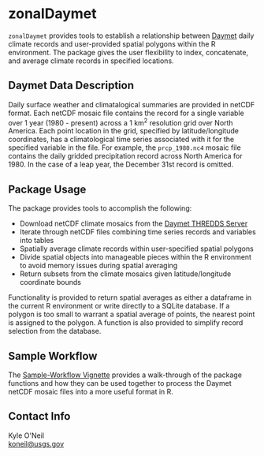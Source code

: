 zonalDaymet
====================

`zonalDaymet` provides tools to establish a relationship between 
[Daymet](http://daymet.ornl.gov/) daily climate records and user-provided 
spatial polygons within the R environment. The package gives the user
flexibility to index, concatenate, and average climate records in specified 
locations.

## Daymet Data Description

Daily surface weather and climatalogical summaries are provided in
netCDF format. Each netCDF mosaic file contains the record for a single variable 
over 1 year (1980 - present) across a 1 km<sup>2</sup> resolution grid over 
North America. Each point location in the grid, specified by latitude/longitude 
coordinates, has a climatological time series associated with it for the 
specified variable in the file. For example, the `prcp_1980.nc4` mosaic file 
contains the daily gridded precipitation record across North America for 1980. In 
the case of a leap year, the December 31st record is omitted.

## Package Usage

The package provides tools to accomplish the following:

 - Download netCDF climate mosaics from the 
 [Daymet THREDDS Server](http://daymet.ornl.gov/dataaccess.html#THREDDS)
 - Iterate through netCDF files combining time series records and variables 
into tables
 - Spatially average climate records within user-specified spatial polygons
 - Divide spatial objects into manageable pieces within the R environment 
to avoid memory issues during spatial averaging
 - Return subsets from the climate mosaics given latitude/longitude 
coordinate bounds

Functionality is provided to return spatial averages as either a dataframe in 
the current R environment or write directly to a SQLite database. If a polygon is
too small to warrant a spatial average of points, the nearest point is assigned
to the polygon. A function is also provided to simplify record selection from the 
database. 

## Sample Workflow
The [Sample-Workflow Vignette](https://github.com/Conte-Ecology/zonalDaymet/blob/master/vignettes/Sample-Workflow.md) provides a walk-through of the package functions and how they
can be used together to process the Daymet netCDF mosaic files into a more
useful format in R.

## Contact Info

Kyle O'Neil  
koneil@usgs.gov 

